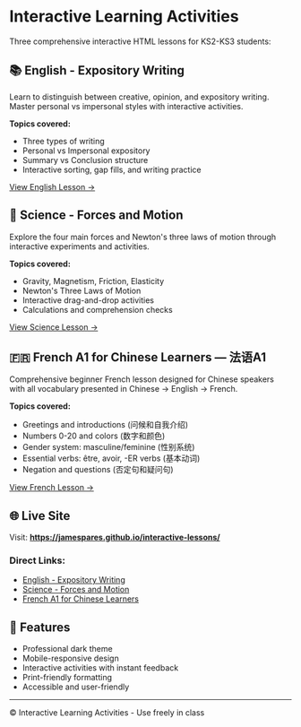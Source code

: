 # Interactive Learning Activities

Three comprehensive interactive HTML lessons for KS2-KS3 students:

## 📚 English - Expository Writing
Learn to distinguish between creative, opinion, and expository writing. Master personal vs impersonal styles with interactive activities.

**Topics covered:**
- Three types of writing
- Personal vs Impersonal expository
- Summary vs Conclusion structure
- Interactive sorting, gap fills, and writing practice

[View English Lesson →](English/expository-writing.html)

## 🔬 Science - Forces and Motion
Explore the four main forces and Newton's three laws of motion through interactive experiments and activities.

**Topics covered:**
- Gravity, Magnetism, Friction, Elasticity
- Newton's Three Laws of Motion
- Interactive drag-and-drop activities
- Calculations and comprehension checks

[View Science Lesson →](UOI/forces-motion.html)

## 🇫🇷 French A1 for Chinese Learners — 法语A1
Comprehensive beginner French lesson designed for Chinese speakers with all vocabulary presented in Chinese → English → French.

**Topics covered:**
- Greetings and introductions (问候和自我介绍)
- Numbers 0-20 and colors (数字和颜色)
- Gender system: masculine/feminine (性别系统)
- Essential verbs: être, avoir, -ER verbs (基本动词)
- Negation and questions (否定句和疑问句)

[View French Lesson →](French/a1-french.html)

## 🌐 Live Site
Visit: **https://jamespares.github.io/interactive-lessons/**

### Direct Links:
- [English - Expository Writing](https://jamespares.github.io/interactive-lessons/English/expository-writing.html)
- [Science - Forces and Motion](https://jamespares.github.io/interactive-lessons/UOI/forces-motion.html)
- [French A1 for Chinese Learners](https://jamespares.github.io/interactive-lessons/French/a1-french.html)

## 📝 Features
- Professional dark theme
- Mobile-responsive design
- Interactive activities with instant feedback
- Print-friendly formatting
- Accessible and user-friendly

---
© Interactive Learning Activities - Use freely in class

